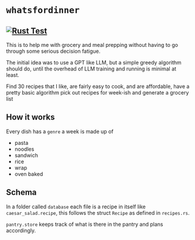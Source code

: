 # `whatsfordinner`
[![Rust Test](https://github.com/frroossst/whatsfordinner/actions/workflows/cargotest.yaml/badge.svg)](https://github.com/frroossst/whatsfordinner/actions/workflows/cargotest.yaml)
---
This is to help me with grocery and meal prepping without having to go through some serious decision fatigue.

The initial idea was to use a GPT like LLM, but a simple greedy algorithm should do, until the overhead of LLM training and running is minimal at least.

Find 30 recipes that I like, are fairly easy to cook, and are affordable, have a pretty basic algorithm pick out recipes for week-ish and generate a grocery list

## How it works

Every dish has a `genre` a week is made up of 
- pasta
- noodles
- sandwich
- rice
- wrap
- oven baked

## Schema

In a folder called `database` each file is a recipe in itself like `caesar_salad.recipe`, this follows the struct `Recipe` as defined in `recipes.rs`. 

`pantry.store` keeps track of what is there in the pantry and plans accordingly. 
